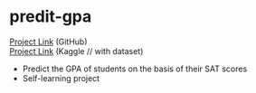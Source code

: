 # predit-gpa

[Project Link](https://github.com/sharma-vasundhara/predit-gpa/blob/main/predict-gpa.md) (GitHub) \
[Project Link](https://www.kaggle.com/sharmavasundhara/predict-gpa) (Kaggle // with dataset)

* Predict the GPA of students on the basis of their SAT scores
* Self-learning project
